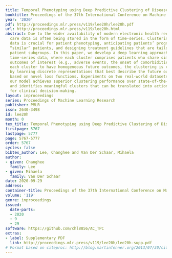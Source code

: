 ```yaml
---
title: Temporal Phenotyping using Deep Predictive Clustering of Disease Progression
booktitle: Proceedings of the 37th International Conference on Machine Learning
year: '2020'
pdf: http://proceedings.mlr.press/v119/lee20h/lee20h.pdf
url: http://proceedings.mlr.press/v119/lee20h.html
abstract: Due to the wider availability of modern electronic health records, patient
  care data is often being stored in the form of time-series. Clustering such time-series
  data is crucial for patient phenotyping, anticipating patients’ prognoses by identifying
  “similar” patients, and designing treatment guidelines that are tailored to homogeneous
  patient subgroups. In this paper, we develop a deep learning approach for clustering
  time-series data, where each cluster comprises patients who share similar future
  outcomes of interest (e.g., adverse events, the onset of comorbidities). To encourage
  each cluster to have homogeneous future outcomes, the clustering is carried out
  by learning discrete representations that best describe the future outcome distribution
  based on novel loss functions. Experiments on two real-world datasets show that
  our model achieves superior clustering performance over state-of-the-art benchmarks
  and identifies meaningful clusters that can be translated into actionable information
  for clinical decision-making.
layout: inproceedings
series: Proceedings of Machine Learning Research
publisher: PMLR
issn: 2640-3498
id: lee20h
month: 0
tex_title: Temporal Phenotyping using Deep Predictive Clustering of Disease Progression
firstpage: 5767
lastpage: 5777
page: 5767-5777
order: 5767
cycles: false
bibtex_author: Lee, Changhee and Van Der Schaar, Mihaela
author:
- given: Changhee
  family: Lee
- given: Mihaela
  family: Van Der Schaar
date: 2020-09-29
address: 
container-title: Proceedings of the 37th International Conference on Machine Learning
volume: '119'
genre: inproceedings
issued:
  date-parts:
  - 2020
  - 9
  - 29
software: https://github.com/chl8856/AC_TPC
extras:
- label: Supplementary PDF
  link: http://proceedings.mlr.press/v119/lee20h/lee20h-supp.pdf
# Format based on citeproc: http://blog.martinfenner.org/2013/07/30/citeproc-yaml-for-bibliographies/
---
```

